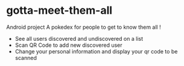 # gotta-meet-them-all
Android project
A pokedex for people to get to know them all !
- See all users discovered and undiscovered on a list
- Scan QR Code to add new discovered user
- Change your personal information and display your qr code to be scanned